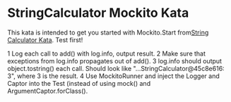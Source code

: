 # StringCalculator Mockito Kata
This kata is intended to get you started with Mockito.Start from[String Calculator Kata](http://osherove.com/tdd-kata-1). Test first!

1 Log each call to add() with log.info, output result.
2 Make sure that exceptions from log.info propagates out of add().
3 log.info should output object.tostring() each call. Should look like "…StringCalculator@45c8e616: 3", where 3 is the result.
4 Use MockitoRunner and inject the Logger and Captor into the Test (instead of using mock() and ArgumentCaptor.forClass().
